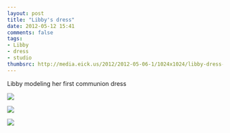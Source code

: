 ```yaml
---
layout: post
title: "Libby's dress"
date: 2012-05-12 15:41
comments: false
tags: 
- Libby
- dress
- studio
thumbsrc: http://media.eick.us/2012/2012-05-06-1/1024x1024/libby-dress-1.jpg
---
```

Libby modeling her first communion dress



![](http://media.eick.us/media/photographs/2012/2012-05-06-1/libby-dress-1.jpg)




![](http://media.eick.us/media/photographs/2012/2012-05-06-1/libby-dress-2.jpg)




![](http://media.eick.us/media/photographs/2012/2012-05-06-1/libby-dress-3.jpg)


